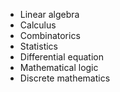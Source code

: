 * Linear algebra
* Calculus
* Combinatorics
* Statistics
* Differential equation
* Mathematical logic
* Discrete mathematics
